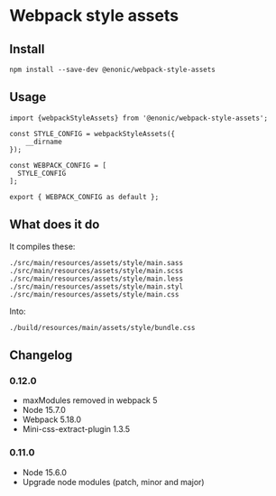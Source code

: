 # Webpack style assets

## Install

```
npm install --save-dev @enonic/webpack-style-assets
```

## Usage

```
import {webpackStyleAssets} from '@enonic/webpack-style-assets';

const STYLE_CONFIG = webpackStyleAssets({
	__dirname
});

const WEBPACK_CONFIG = [
  STYLE_CONFIG
];

export { WEBPACK_CONFIG as default };
```

## What does it do

It compiles these:
```
./src/main/resources/assets/style/main.sass
./src/main/resources/assets/style/main.scss
./src/main/resources/assets/style/main.less
./src/main/resources/assets/style/main.styl
./src/main/resources/assets/style/main.css
```

Into:
```
./build/resources/main/assets/style/bundle.css
```

## Changelog

### 0.12.0

* maxModules removed in webpack 5
* Node 15.7.0
* Webpack 5.18.0
* Mini-css-extract-plugin 1.3.5

### 0.11.0

* Node 15.6.0
* Upgrade node modules (patch, minor and major)
